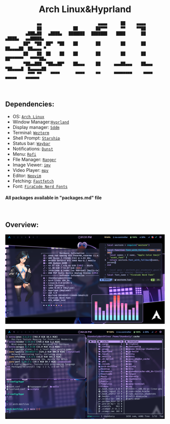 <h1 align="center">Arch Linux&Hyprland</h1>

```
              ▄▄                         ▄▄▄▄      ██     ▄▄▄▄                         
              ██              ██        ██▀▀▀      ▀▀     ▀▀██                         
         ▄███▄██   ▄████▄   ███████   ███████    ████       ██       ▄████▄   ▄▄█████▄ 
        ██▀  ▀██  ██▀  ▀██    ██        ██         ██       ██      ██▄▄▄▄██  ██▄▄▄▄ ▀ 
        ██    ██  ██    ██    ██        ██         ██       ██      ██▀▀▀▀▀▀   ▀▀▀▀██▄ 
        ▀██▄▄███  ▀██▄▄██▀    ██▄▄▄     ██      ▄▄▄██▄▄▄    ██▄▄▄   ▀██▄▄▄▄█  █▄▄▄▄▄██ 
          ▀▀▀ ▀▀    ▀▀▀▀       ▀▀▀▀     ▀▀      ▀▀▀▀▀▀▀▀     ▀▀▀▀     ▀▀▀▀▀    ▀▀▀▀▀▀  
```
<br>

## Dependencies:
- OS: [`Arch Linux`](https://archlinux.org/)
- Window Manager:[`Hyprland`](https://github.com/hyprwm/Hyprland)
- Display manager: [`Sddm`](https://github.com/sddm/sddm)
- Terminal: [`Wezterm`](https://github.com/wez/wezterm)
- Shell Prompt: [`Starship`](https://github.com/starship/starship)
- Status bar: [`Waybar`](https://github.com/Alexays/Waybar)
- Notifications: [`Dunst`](https://github.com/dunst-project/dunst)
- Menu: [`Rofi`](https://github.com/davatorium/rofi)
- FIle Manager: [`Ranger`](https://github.com/ranger/ranger)
- Image Viewer: [`imv`](https://sr.ht/~exec64/imv/)
- Video Player: [`mpv`](https://github.com/mpv-player/mpv)
- Editor: [`Neovim`](https://github.com/neovim/neovim)
- Fetching: [`Fastfetch`](https://github.com/fastfetch-cli/fastfetch)
- Font: [`FiraCode Nerd Fonts`](https://github.com/ryanoasis/nerd-fonts/tree/master/patched-fonts/FiraCode)

#### All packages available in "packages.md" file
<br>

## Overview:

![preview1.png](assets/preview1.png)


![preview2.png](assets/preview2.png)




